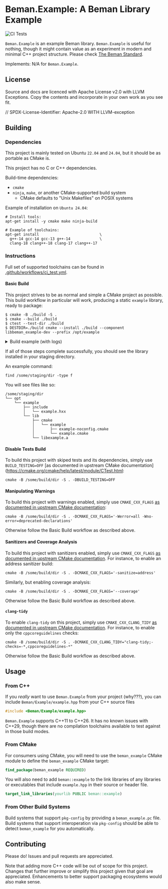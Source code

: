 <!--
SPDX-License-Identifier: Apache-2.0 WITH LLVM-exception
-->

# Beman.Example: A Beman Library Example

![CI Tests](https://github.com/beman-project/Example/actions/workflows/ci_tests.yml/badge.svg)

`Beman.Example` is an example Beman library. `Beman.Example` is useful for nothing, though it might contain value as an experiment in modern and minimal C++ project structure. Please check [The Beman Standard](https://github.com/beman-project/beman/blob/main/docs/beman-standard.md).

Implements: N/A for `Beman.Example`.

## License

Source and docs are licenced with Apache License v2.0 with LLVM Exceptions. Copy the contents and incorporate in your own work as you see fit.

// SPDX-License-Identifier: Apache-2.0 WITH LLVM-exception

## Building

### Dependencies

This project is mainly tested on Ubuntu `22.04` and `24.04`, but it should be as portable as CMake is.

This project has no C or C++ dependencies.

Build-time dependencies:

- `cmake`
- `ninja`, `make`, or another CMake-supported build system
  - CMake defaults to "Unix Makefiles" on POSIX systems

Example of installation on `Ubuntu 24.04`:

```shell
# Install tools:
apt-get install -y cmake make ninja-build

# Example of toolchains:
apt-get install                           \
  g++-14 gcc-14 gcc-13 g++-14             \
  clang-18 clang++-18 clang-17 clang++-17
```

### Instructions

Full set of supported toolchains can be found in [.github/workflows/ci_test.yml](.github/workflows/ci_test.yml).

#### Basic Build

This project strives to be as normal and simple a CMake project as possible. This build workflow in particular will work, producing a static `example` library, ready to package:

```shell
$ cmake -B ./build -S .
$ cmake --build ./build
$ ctest --test-dir ./build
$ DESTDIR=./build cmake --install ./build --component libbeman_example-dev --prefix /opt/example
```

<details>
<summary> Build example (with logs) </summary>

```shell
# Configure example.
$ cmake -B ./build -S .
-- The CXX compiler identification is GNU 13.2.0
-- Detecting CXX compiler ABI info
-- Detecting CXX compiler ABI info - done
-- Check for working CXX compiler: /usr/bin/c++ - skipped
-- Detecting CXX compile features
-- Detecting CXX compile features - done
-- Configuring done (0.1s)
-- Generating done (0.0s)
-- Build files have been written to: /path/to/repo/build

# Build example.
$ cmake --build ./build
...
[ 42%] Linking CXX static library ../../../lib/libgmock_main.a
...
[ 57%] Linking CXX static library ../../../lib/libgtest_main.a
...
[ 64%] Building CXX object src/Beman/Example/CMakeFiles/beman_example.dir/example.cpp.o
[ 71%] Linking CXX static library libbeman_example.a
[ 71%] Built target beman_example
[ 78%] Building CXX object src/Beman/Example/tests/CMakeFiles/beman_example_test.dir/example.t.cpp.o
[ 85%] Linking CXX executable beman_example_test
[ 85%] Built target beman_example_test
[ 92%] Building CXX object examples/CMakeFiles/sample_usage.dir/sample_usage.cpp.o
[100%] Linking CXX executable sample_usage
[100%] Built target sample_usage

# Run tests example.
ctest --test-dir ./build
Internal ctest changing into directory: /path/to/repo/build
Test project /path/to/repo/build
    Start 1: ExampleTest.call_identity
1/3 Test #1: ExampleTest.call_identity ...................   Passed    0.00 sec
    Start 2: ExampleTest.compare_identity_std_vs_beman
2/3 Test #2: ExampleTest.compare_identity_std_vs_beman ...   Passed    0.00 sec
    Start 3: ExampleTest.is_transparent
3/3 Test #3: ExampleTest.is_transparent ..................   Passed    0.00 sec

100% tests passed, 0 tests failed out of 3

Total Test time (real) =   0.01 sec

# Run examples.
$ ./build/examples/sample_usage
2024
```
</details>

If all of those steps complete successfully, you should see the library installed in your staging directory.

An example command:
```shell
find /some/staging/dir -type f
```

You will see files like so:

```
/some/staging/dir
└── opt
    └── example
        ├── include
        │   └── example.hxx
        └── lib
            ├── cmake
            │   └── example
            │       ├── example-noconfig.cmake
            │       └── example.cmake
            └── libexample.a
```

#### Disable Tests Build

To build this project with skiped tests and its dependencies, simply use `BUILD_TESTING=OFF` [as documented in upstream CMake documentation](https://cmake.org/cmake/help/latest/module/CTest.html:

```shell
cmake -B /some/build/dir -S . -DBUILD_TESTING=OFF
```

#### Manipulating Warnings

To build this project with warnings enabled, simply use `CMAKE_CXX_FLAGS` [as documented in upstream CMake documentation](https://cmake.org/cmake/help/latest/variable/CMAKE_LANG_FLAGS.html):

```shell
cmake -B /some/build/dir -S . -DCMAKE_CXX_FLAGS='-Werror=all -Wno-error=deprecated-declarations'
```

Otherwise follow the Basic Build workflow as described above.


#### Sanitizers and Coverage Analysis

To build this project with sanitizers enabled, simply use `CMAKE_CXX_FLAGS` [as documented in upstream CMake documentation](https://cmake.org/cmake/help/latest/variable/CMAKE_LANG_FLAGS.html). For instance, to enable an address sanitizer build:

```shell
cmake -B /some/build/dir -S . -DCMAKE_CXX_FLAGS='-sanitize=address'
```

Similarly, but enabling coverage analysis:

```shell
cmake -B /some/build/dir -S . -DCMAKE_CXX_FLAGS='--coverage'
```

Otherwise follow the Basic Build workflow as described above.


#### `clang-tidy`

To enable `clang-tidy` on this project, simply use `CMAKE_CXX_CLANG_TIDY` [as documented in upstream CMake documentation](https://cmake.org/cmake/help/latest/variable/CMAKE_LANG_CLANG_TIDY.html). For instance, to enable only the `cppcoreguidelines` checks:

```shell
cmake -B /some/build/dir -S . -DCMAKE_CXX_CLANG_TIDY="clang-tidy;-checks=-*,cppcoreguidelines-*"
```

Otherwise follow the Basic Build workflow as described above.


## Usage

### From C++

If you *really* want to use `Beman.Example` from your project (why???), you can include `Beman/Example/example.hpp` from your C++ source files

```cxx
#include <Beman/Example/example.hpp>
```

`Beman.Example` supports C++11 to C++26. It has no known issues with C++29, though there are no compilation toolchains available to test against in those build modes.


### From CMake

For consumers using CMake, you will need to use the `beman_example` CMake module to define the `beman_example` CMake target:

```cmake
find_package(beman_example REQUIRED)
```

You will also need to add `beman::example` to the link libraries of any libraries or executables that include `example.hpp` in their source or header file.

```cmake
target_link_libraries(yourlib PUBLIC beman::example)
```

### From Other Build Systems

Build systems that support `pkg-config` by providing a `beman_example.pc` file. Build systems that support interoperation via `pkg-config` should be able to detect `beman_example` for you automatically.

## Contributing

Please do! Issues and pull requests are appreciated.

Note that adding more C++ code will be out of scope for this project. Changes that further improve or simplify this project given that goal are appreciated. Enhancements to better support packaging ecosystems would also make sense.
